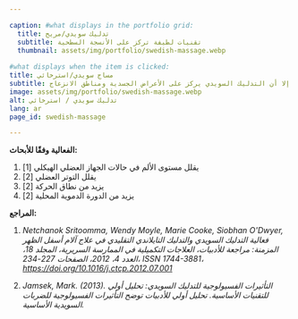 ```yaml
---

caption: #what displays in the portfolio grid:
  title: تدليك سويدي/مريح
  subtitle: تقنيات لطيفة تركز على الأنسجة السطحية
  thumbnail: assets/img/portfolio/swedish-massage.webp
  
#what displays when the item is clicked:
title: مساج سويدي/استرخائي
subtitle: التدليك السويدي أو التدليك المريح يستخدم تقنيات لطيفة تركز على الأنسجة السطحية (وليست العميقة). وعلى الرغم من أنه يمكن تطبيقه على الجسم بالكامل، إلا أن التدليك السويدي يركز على الأعراض الجسدية ومناطق الانزعاج.
image: assets/img/portfolio/swedish-massage.webp
alt: تدليك سويدي / استرخائي
lang: ar
page_id: swedish-massage

---
```

**الفعالية وفقًا للأبحاث:**

1. يقلل مستوى الألم في حالات الجهاز العضلي الهيكلي [1]
2. يقلل التوتر العضلي [2]
3. يزيد من نطاق الحركة [2]
4. يزيد من الدورة الدموية المحلية [2]

**المراجع:**

1. *Netchanok Sritoomma, Wendy Moyle, Marie Cooke, Siobhan O'Dwyer, فعالية التدليك السويدي والتدليك التايلاندي التقليدي في علاج آلام أسفل الظهر المزمنة: مراجعة للأدبيات، العلاجات التكميلية في الممارسة السريرية، المجلد 18، العدد 4، 2012، الصفحات 227-234، ISSN 1744-3881، https://doi.org/10.1016/j.ctcp.2012.07.001*

2. *Jamsek, Mark. (2013). التأثيرات الفسيولوجية للتدليك السويدي: تحليل أولي للتقنيات الأساسية. تحليل أولي للأدبيات توضح التأثيرات الفسيولوجية للضربات السويدية الأساسية.*